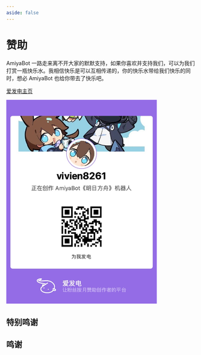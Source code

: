 ```yaml
---
aside: false
---
```


<script setup>
import specialThanks from './components/specialThanks.vue'
</script>

# 赞助

AmiyaBot 一路走来离不开大家的默默支持，如果你喜欢并支持我们，可以为我们打赏一瓶快乐水。我相信快乐是可以互相传递的，你的快乐水带给我们快乐的同时，想必
AmiyaBot 也给你带去了快乐吧。

[爱发电主页](https://afdian.net/a/amiyabot)

<img style="width: 400px" src="./assets/5a4a07cc67f556288d3df2e9029fc14.jpg" alt="image">

## 特别鸣谢

<specialThanks :min="20" :displayUserName="true"/>

## 鸣谢

<specialThanks :max="20"/>
